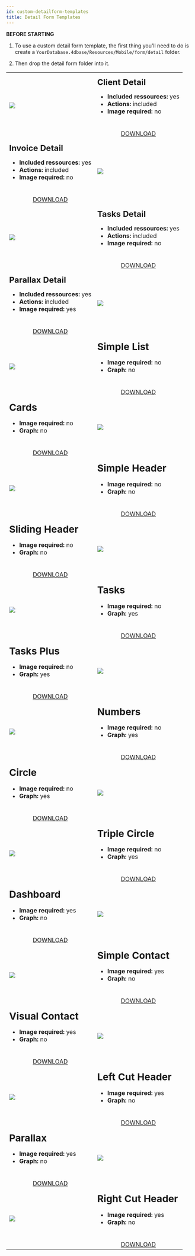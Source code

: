 ```yaml
---
id: custom-detailform-templates
title: Detail Form Templates
---
```



<div markdown="1" class = "tips">

**BEFORE STARTING**

1. To use a custom detail form template, the first thing you'll need to do is create a `YourDatabase.4dbase/Resources/Mobile/form/detail` folder.

2. Then drop the detail form folder into it.

</div>

<div markdown="1" style="height: auto;">
<table>
<col width="50%">
<col width="50%">
<tr>
<td class="templateGif">
<img style="max-height: 750px" src="https://raw.githubusercontent.com/4d-for-ios/form-detail-ClientDetail/master/template.gif"/>
</td>
<td class="templateContent">
<h1 style="margin-top: 10px; font-size:22px">Client Detail</h1>
<ul style="font-size:16px">
<li><strong>Included ressources:</strong> yes</li>
<li><strong>Actions:</strong> included</li>
<li><strong>Image required:</strong> no</li></ul>
<div markdown="1" style="text-align: center; margin-top: 40px;">
<a class="button" style="width: 50%" href="https://github.com/4d-for-ios/form-detail-ClientDetail/releases/latest/download/form-detail-ClientDetail.zip">DOWNLOAD</a></div>
</td>
</tr>
<tr>
<td class="templateContent">
<h1 style="margin-top: 10px; font-size:22px">Invoice Detail</h1>
<ul style="font-size:c16px">
<li><strong>Included ressources:</strong> yes</li>
<li><strong>Actions:</strong> included</li>
<li><strong>Image required:</strong> no</li></ul>
<div markdown="1" style="text-align: center; margin-top: 40px;">
<a class="button" style="width: 50%" href="https://github.com/4d-for-ios/form-detail-InvoiceDetail/releases/latest/download/form-detail-InvoiceDetail.zip">DOWNLOAD</a></div>
</td>
<td class="templateGif">
<img style="max-height: 750px" src="https://raw.githubusercontent.com/4d-for-ios/form-detail-InvoiceDetail/master/template.gif"/>
</td>

<tr>
<td class="templateGif">
<img style="max-height: 750px" src="https://raw.githubusercontent.com/4d-for-ios/form-detail-TasksDetail/master/template.gif"/>
</td>
<td class="templateContent">
<h1 style="margin-top: 10px; font-size:22px">Tasks Detail</h1>
<ul style="font-size:16px">
<li><strong>Included ressources:</strong> yes</li>
<li><strong>Actions:</strong> included</li>
<li><strong>Image required:</strong> no</li></ul>
<div markdown="1" style="text-align: center; margin-top: 40px;">
<a class="button" style="width: 50%" href="https://github.com/4d-for-ios/form-detail-TasksDetail/releases/latest/download/form-detail-TasksDetail.zip">DOWNLOAD</a></div>
</td>
</tr>
<tr>
<td class="templateContent">
<h1 style="margin-top: 10px; font-size:22px">Parallax Detail</h1>
<ul style="font-size:c16px">
<li><strong>Included ressources:</strong> yes</li>
<li><strong>Actions:</strong> included</li>
<li><strong>Image required:</strong> yes</li></ul>
<div markdown="1" style="text-align: center; margin-top: 40px;">
<a class="button" style="width: 50%" href="https://github.com/4d-for-ios/form-detail-ParallaxDetail/releases/latest/download/form-detail-ParallaxDetail.zip">DOWNLOAD</a></div>
</td>
<td class="templateGif">
<img style="max-height: 750px" src="https://raw.githubusercontent.com/4d-for-ios/form-detail-ParallaxDetail/master/template.gif"/>
</td>
</tr>
<tr>
<td class="templateGif">
<img style="max-height: 750px" src="https://raw.githubusercontent.com/4d-for-ios/form-detail-SimpleList/master/template.gif"/>
</td>
<td class="templateContent">
<h1 style="margin-top: 10px; font-size:26px">Simple List</h1>
<ul style="font-size:16px">
<li><strong>Image required:</strong> no</li>
<li><strong>Graph:</strong> no</li></ul>
<div markdown="1" style="text-align: center; margin-top: 40px;">
<a class="button" style="width: 50%" href="https://github.com/4d-for-ios/form-detail-SimpleList/releases/latest/download/form-detail-SimpleList.zip">DOWNLOAD</a></div>
</td>
</tr>
<tr>
<td class="templateContent">
<h1 style="margin-top: 10px; font-size:26px">Cards</h1>
<ul style="font-size:16px">
<li><strong>Image required:</strong> no</li>
<li><strong>Graph:</strong> no</li></ul>
<div markdown="1" style="text-align: center; margin-top: 40px;">
<a class="button" style="width: 50%" href="https://github.com/4d-for-ios/form-detail-Cards/releases/latest/download/form-detail-Cards.zip">DOWNLOAD</a></div>
</td>
<td class="templateGif">
<img style="max-height: 750px" src="https://raw.githubusercontent.com/4d-for-ios/form-detail-Cards/master/template.gif"/>
</td>
</tr>
<tr>
<td class="templateGif">
<img style="max-height: 750px" src="https://raw.githubusercontent.com/4d-for-ios/form-detail-SimpleHeader/master/template.gif"/>
</td>
<td class="templateContent">
<h1 style="margin-top: 10px; font-size:26px">Simple Header</h1>
<ul style="font-size:16px">
<li><strong>Image required:</strong> no</li>
<li><strong>Graph:</strong> no</li></ul>
<div markdown="1" style="text-align: center; margin-top: 40px;">
<a class="button" style="width: 50%" href="https://github.com/4d-for-ios/form-detail-SimpleHeader/releases/latest/download/form-detail-SimpleHeader.zip">DOWNLOAD</a></div>
</td>
</tr>
<tr>
<td class="templateContent">
<h1 style="margin-top: 10px; font-size:26px">Sliding Header</h1>
<ul style="font-size:16px">
<li><strong>Image required:</strong> no</li>
<li><strong>Graph:</strong> no</li></ul>
<div markdown="1" style="text-align: center; margin-top: 40px;">
 <a class="button" style="width: 50%" href="https://github.com/4d-for-ios/form-detail-SlidingHeader/releases/latest/download/form-detail-SlidingHeader.zip">DOWNLOAD</a></div>
</td>
<td class="templateGif">
<img style="max-height: 750px" src="https://raw.githubusercontent.com/4d-for-ios/form-detail-SlidingHeader/master/template.gif"/>
</td>
</tr>
<tr>
<td class="templateGif">
<img style="max-height: 750px" src="https://raw.githubusercontent.com/4d-for-ios/form-detail-Tasks/master/template.gif"/>
</td>
<td class="templateContent">
<h1 style="margin-top: 10px; font-size:26px">Tasks</h1>
<ul style="font-size:16px">
<li><strong>Image required:</strong> no</li>
<li><strong>Graph:</strong> yes</li></ul>
<div markdown="1" style="text-align: center; margin-top: 40px;">
 <a class="button" style="width: 50%" href="https://github.com/4d-for-ios/form-detail-Tasks/releases/latest/download/form-detail-Tasks.zip">DOWNLOAD</a></div>
</td>
</tr>
<tr>
<td class="templateContent">
<h1 style="margin-top: 10px; font-size:26px">Tasks Plus</h1>
<ul style="font-size:16px">
<li><strong>Image required:</strong> no</li>
<li><strong>Graph:</strong> yes</li></ul>
<div markdown="1" style="text-align: center; margin-top: 40px;">
 <a class="button" style="width: 50%" href="https://github.com/4d-for-ios/form-detail-TasksPlus/releases/latest/download/form-detail-TasksPlus.zip">DOWNLOAD</a></div>
</td>
<td class="templateGif">
<img style="max-height: 750px" src="https://raw.githubusercontent.com/4d-for-ios/form-detail-TasksPlus/master/template.gif"/>
</td>
</tr>
<tr>
<td class="templateGif">
<img style="max-height: 750px" src="https://raw.githubusercontent.com/4d-for-ios/form-detail-Numbers/master/template.gif"/>
</td>
<td class="templateContent">
<h1 style="margin-top: 10px; font-size:26px">Numbers</h1>
<ul style="font-size:16px">
<li><strong>Image required:</strong> no</li>
<li><strong>Graph:</strong> yes</li></ul>
<div markdown="1" style="text-align: center; margin-top: 40px;">
 <a class="button" style="width: 50%" href="https://github.com/4d-for-ios/form-detail-Numbers/releases/latest/download/form-detail-Numbers.zip">DOWNLOAD</a></div>
</td>
</tr>
<tr>
<td class="templateContent">
<h1 style="margin-top: 10px; font-size:26px">Circle</h1>
<ul style="font-size:16px">
<li><strong>Image required:</strong> no</li>
<li><strong>Graph:</strong> yes</li></ul>
<div markdown="1" style="text-align: center; margin-top: 40px;">
 <a class="button" style="width: 50%" href="https://github.com/4d-for-ios/form-detail-Circle/releases/latest/download/form-detail-Circle.zip">DOWNLOAD</a></div>
</td>
<td class="templateGif">
<img style="max-height: 750px" src="https://raw.githubusercontent.com/4d-for-ios/form-detail-Circle/master/template.gif"/>
</td>
</tr>
<tr>
<td class="templateGif">
<img style="max-height: 750px" src="https://raw.githubusercontent.com/4d-for-ios/form-detail-TripleCircle/master/template.gif"/>
</td>
<td class="templateContent">
<h1 style="margin-top: 10px; font-size:26px">Triple Circle</h1>
<ul style="font-size:16px">
<li><strong>Image required:</strong> no</li>
<li><strong>Graph:</strong> yes</li></ul>
<div markdown="1" style="text-align: center; margin-top: 40px;">
 <a class="button" style="width: 50%" href="https://github.com/4d-for-ios/form-detail-TripleCircle/releases/latest/download/form-detail-TripleCircle.zip">DOWNLOAD</a></div>
</td>
</tr>
<tr>
<td class="templateContent">
<h1 style="margin-top: 10px; font-size:26px">Dashboard</h1>
<ul style="font-size:16px">
<li><strong>Image required:</strong> yes</li>
<li><strong>Graph:</strong> no</li></ul>
<div markdown="1" style="text-align: center; margin-top: 40px;">
 <a class="button" style="width: 50%" href="https://github.com/4d-for-ios/form-detail-Dashboard/releases/latest/download/form-detail-Dashboard.zip">DOWNLOAD</a></div>
</td>
<td class="templateGif">
<img style="max-height: 750px" src="https://raw.githubusercontent.com/4d-for-ios/form-detail-Dashboard/master/template.gif"/>
</td>
</tr>
<tr>
<td class="templateGif">
<img style="max-height: 750px" src="https://raw.githubusercontent.com/4d-for-ios/form-detail-SimpleContact/master/template.gif"/>
</td>
<td class="templateContent">
<h1 style="margin-top: 10px; font-size:26px">Simple Contact</h1>
<ul style="font-size:16px">
<li><strong>Image required:</strong> yes</li>
<li><strong>Graph:</strong> no</li></ul>
<div markdown="1" style="text-align: center; margin-top: 40px;">
 <a class="button" style="width: 50%" href="https://github.com/4d-for-ios/form-detail-SimpleContact/releases/latest/download/form-detail-SimpleContact.zip">DOWNLOAD</a></div>
</td>
</tr>
<tr>
<td class="templateContent">
<h1 style="margin-top: 10px; font-size:26px">Visual Contact</h1>
<ul style="font-size:16px">
<li><strong>Image required:</strong> yes</li>
<li><strong>Graph:</strong> no</li></ul>
<div markdown="1" style="text-align: center; margin-top: 40px;">
 <a class="button" style="width: 50%" href="https://github.com/4d-for-ios/form-detail-VisualContact/releases/latest/download/form-detail-VisualContact.zip">DOWNLOAD</a></div>
</td>
<td class="templateGif">
<img style="max-height: 750px" src="https://raw.githubusercontent.com/4d-for-ios/form-detail-VisualContact/master/template.gif"/>
</td>
</tr>
<tr>
<td class="templateGif">
<img style="max-height: 750px" src="https://raw.githubusercontent.com/4d-for-ios/form-detail-LeftCutHeader/master/template.gif"/>
</td>
<td class="templateContent">
<h1 style="margin-top: 10px; font-size:26px">Left Cut Header</h1>
<ul style="font-size:16px">
<li><strong>Image required:</strong> yes</li>
<li><strong>Graph:</strong> no</li></ul>
<div markdown="1" style="text-align: center; margin-top: 40px;">
 <a class="button" style="width: 50%" href="https://github.com/4d-for-ios/form-detail-LeftCutHeader/releases/latest/download/form-detail-LeftCutHeader.zip">DOWNLOAD</a></div>
</td>
</tr>
<tr>
<td class="templateContent">
<h1 style="margin-top: 10px; font-size:26px">Parallax</h1>
<ul style="font-size:16px">
<li><strong>Image required:</strong> yes</li>
<li><strong>Graph:</strong> no</li></ul>
<div markdown="1" style="text-align: center; margin-top: 40px;">
 <a class="button" style="width: 50%" href="https://github.com/4d-for-ios/form-detail-ParallaxHeader/releases/latest/download/form-detail-ParallaxHeader.zip">DOWNLOAD</a></div>
</td>
<td class="templateGif">
<img style="max-height: 750px" src="https://raw.githubusercontent.com/4d-for-ios/form-detail-ParallaxHeader/master/template.gif"/>
</td>
</tr>
<tr>
<td class="templateGif">
<img style="max-height: 750px" src="https://raw.githubusercontent.com/4d-for-ios/form-detail-RightCutHeader/master/template.gif"/>
</td>
<td class="templateContent">
<h1 style="margin-top: 10px; font-size:26px">Right Cut Header</h1>
<ul style="font-size:16px">
<li><strong>Image required:</strong> yes</li>
<li><strong>Graph:</strong> no</li></ul>
<div markdown="1" style="text-align: center; margin-top: 40px;">
 <a class="button" style="width: 50%" href="https://github.com/4d-for-ios/form-detail-RightCutHeader/releases/latest/download/form-detail-RightCutHeader.zip">DOWNLOAD</a></div>
</td>
</tr>
</table>
</div>
